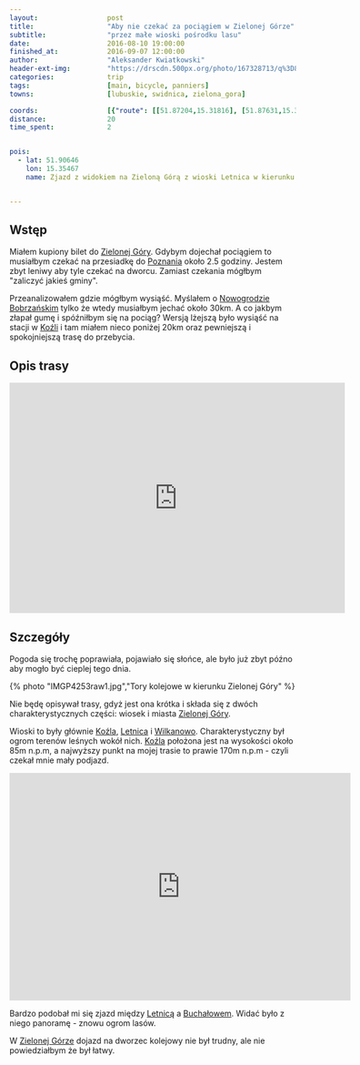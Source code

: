 ```yaml
---
layout:                 post
title:                  "Aby nie czekać za pociągiem w Zielonej Górze"
subtitle:               "przez małe wioski pośrodku lasu"
date:                   2016-08-10 19:00:00
finished_at:            2016-09-07 12:00:00
author:                 "Aleksander Kwiatkowski"
header-ext-img:         "https://drscdn.500px.org/photo/167328713/q%3D80_m%3D2000/cfb5e1e491cf2d8a1c549b41b40b1920"
categories:             trip
tags:                   [main, bicycle, panniers]
towns:                  [lubuskie, swidnica, zielona_gora]

coords:                 [{"route": [[51.87204,15.31816], [51.87631,15.31215], [51.88650,15.31657], [51.89503,15.32751], [51.90374,15.34498], [51.90576,15.35395], [51.90999,15.35790], [51.91243,15.37150], [51.91987,15.39249], [51.92286,15.42716], [51.92222,15.43540], [51.91846,15.43738], [51.92005,15.43952], [51.92564,15.45540], [51.93622,15.49510], [51.94001,15.49415], [51.93966,15.50214], [51.94545,15.51398], [51.94717,15.51432]], "type": "bicycle"}]
distance:               20
time_spent:             2


pois:
  - lat: 51.90646
    lon: 15.35467
    name: Zjazd z widokiem na Zieloną Górą z wioski Letnica w kierunku Buchałowa.


---
```


[wiki-zielona-gora]: https://pl.wikipedia.org/wiki/Zielona_G%C3%B3ra
[wiki-poznan]: https://pl.wikipedia.org/wiki/Pozna%C5%84
[wiki-nowogrod]: https://pl.wikipedia.org/wiki/Nowogr%C3%B3d_Bobrza%C5%84ski
[wiki-kozla]: https://pl.wikipedia.org/wiki/Ko%C5%BAla
[wiki-letnica]: https://pl.wikipedia.org/wiki/Letnica_(wojew%C3%B3dztwo_lubuskie)
[wiki-wilkanowo]: https://pl.wikipedia.org/wiki/Wilkanowo_(wojew%C3%B3dztwo_lubuskie)
[wiki-buchalow]: https://pl.wikipedia.org/wiki/Bucha%C5%82%C3%B3w

Wstęp
-----

Miałem kupiony bilet do [Zielonej Góry][wiki-zielona-gora]. Gdybym dojechał
pociągiem to musiałbym
czekać na przesiadkę do [Poznania][wiki-poznan] około 2.5 godziny. Jestem zbyt leniwy
aby tyle czekać na dworcu. Zamiast czekania mógłbym "zaliczyć jakieś gminy".

Przeanalizowałem gdzie mógłbym wysiąść. Myślałem o [Nowogrodzie Bobrzańskim][wiki-nowogrod]
tylko że wtedy musiałbym jechać około 30km. A co jakbym złapał gumę i spóźniłbym się na
pociąg? Wersją lżejszą było wysiąść na stacji w [Koźli][wiki-kozla] i tam miałem nieco
poniżej 20km oraz pewniejszą i spokojniejszą trasę do przebycia.

Opis trasy
----------

<iframe height='405' width='590' frameborder='0' allowtransparency='true' scrolling='no' src='https://www.strava.com/activities/671669007/embed/239797b88ecd7843eea797980fde44e9c9890dbc'></iframe>

Szczegóły
---------

Pogoda się trochę poprawiała, pojawiało się słońce, ale było już zbyt późno
aby mogło być cieplej tego dnia.

{% photo "IMGP4253raw1.jpg","Tory kolejowe w kierunku Zielonej Góry" %}

Nie będę opisywał trasy, gdyż jest ona krótka i składa się z dwóch charakterystycznych
części: wiosek i miasta [Zielonej Góry][wiki-zielona-gora].

Wioski to były głównie [Koźla][wiki-kozla], [Letnica][wiki-letnica] i [Wilkanowo][wiki-wilkanowo].
Charakterystyczny był ogrom terenów leśnych wokół nich. [Koźla][wiki-kozla]
położona jest na wysokości około 85m n.p.m, a najwyższy punkt na
mojej trasie to prawie 170m n.p.m - czyli czekał mnie mały podjazd.

<div class="vimeo"><iframe src='http://player.vimeo.com/video/181651875' width="600" height="400" frameborder="0" webkitAllowFullScreen mozallowfullscreen allowFullScreen> </iframe></div>

Bardzo podobał mi się zjazd między [Letnicą][wiki-letnica] a [Buchałowem][wiki-buchalow].
Widać było z niego panoramę - znowu ogrom lasów.

W [Zielonej Górze][wiki-zielona-gora] dojazd na dworzec kolejowy nie był trudny,
ale nie powiedziałbym że był łatwy.
